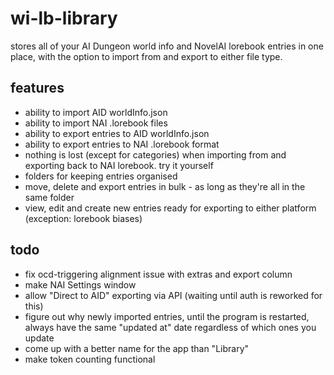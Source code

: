 # wi-lb-library
stores all of your AI Dungeon world info and NovelAI lorebook entries in one place, with the option to import from and export to either file type.
## features
* ability to import AID worldInfo.json
* ability to import NAI .lorebook files
* ability to export entries to AID worldInfo.json
* ability to export entries to NAI .lorebook format
* nothing is lost (except for categories) when importing from and exporting back to NAI lorebook. try it yourself
* folders for keeping entries organised
* move, delete and export entries in bulk - as long as they're all in the same folder
* view, edit and create new entries ready for exporting to either platform (exception: lorebook biases)
## todo
* fix ocd-triggering alignment issue with extras and export column
* make NAI Settings window
* allow "Direct to AID" exporting via API (waiting until auth is reworked for this)
* figure out why newly imported entries, until the program is restarted, always have the same "updated at" date regardless of which ones you update
* come up with a better name for the app than "Library"
* make token counting functional
